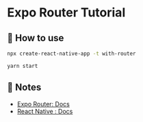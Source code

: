 # Expo Router Tutorial



## 🚀 How to use

```sh
npx create-react-native-app -t with-router
```

```sh
yarn start
```

## 📝 Notes

- [Expo Router: Docs](https://expo.github.io/router)
- [React Native : Docs](https://reactnative.dev/)
